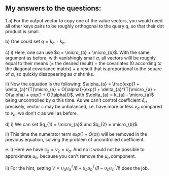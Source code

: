 ## My answers to the questions:

1.a) For the output vector to copy one of the value vectors, you would need all other keys pairs to be roughly orthogonal to the query q, so that their dot product is small.

b) One could set $q = k_{a} + k_{b}$.

c)
i) Here, one can use $q = \micro_{a} + \micro_{b}$.
With the same argument as before, with vanishingly small $\alpha$, all vectors willl be roughly equal to their means (= the desired result) + the covariates (0 according to the diagonal covariance matrix) + a result that is proportional to the square of $\alpha$, so quickly disappearing as $\alpha$ shrinks.

ii) Now the equation is the following: $\alpha_{a} = \frac{exp(1 + \delta_{a}^{T}\micro_{a} + O(\alpha)}{exp(1 + \delta_{a}^{T}\micro_{a} + O(\alpha) + exp(1 + O(\alpha))}$, with $\delta_{a} = k_{a} - \micro_{a}$ being uncontrolled by $\alpha$ this time. As we can't control coefficient $\delta_{a}$ precisely, vector $c$ may be unbalanced, i.e. have more or less $v_{a}$ compared to $v_{b}$: we don't $c$ as well as before.

d)
i) We can set $q_{1} = \micro_{a}$ and $q_{2} =  \micro_{b}$.

ii) This time the numerator term $exp(1 + O(\alpha))$ will be removed in the previous equation, solving the problem of uncontrolled coefficient.

e. i) Here we have $c_{2} = v_{2} = u_{a}$. And no it would not be possible to approximate $u_{b}$, because you can't remove the $u_{a}$ component.

ii) For the hint,  setting $V = u_{a}u_{a}^{T} / \beta + u_{b}u_{b}^{T} / \beta - u_{c}u_{c}^{T} / \beta$ does the job.


